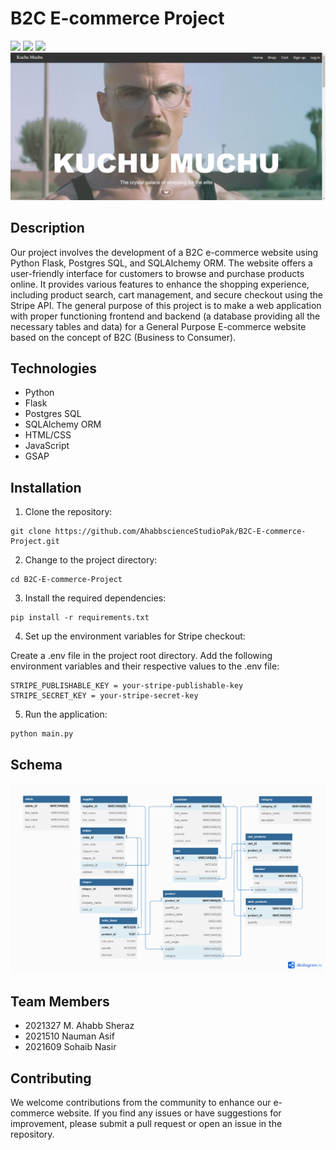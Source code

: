 # B2C E-commerce Project
![](https://img.shields.io/github/stars/AhabbscienceStudioPak/B2C-E-commerce-Project.svg) 
![](https://img.shields.io/github/forks/AhabbscienceStudioPak/B2C-E-commerce-Project.svg) 
![](https://img.shields.io/github/issues/AhabbscienceStudioPak/B2C-E-commerce-Project.svg)
<img src = "kucho mucho.JPG">
## Description
Our project involves the development of a B2C e-commerce website using Python Flask, Postgres SQL, and SQLAlchemy ORM. The website offers a user-friendly interface for customers to browse and purchase products online. It provides various features to enhance the shopping experience, including product search, cart management, and secure checkout using the Stripe API. The general purpose of this project is to make a web application with proper functioning frontend and backend (a database providing all the necessary tables and data) for a General Purpose E-commerce website based on the concept of B2C (Business to Consumer).

## Technologies
- Python
- Flask
- Postgres SQL
- SQLAlchemy ORM
- HTML/CSS
- JavaScript
- GSAP

## Installation

1. Clone the repository:
```shell
git clone https://github.com/AhabbscienceStudioPak/B2C-E-commerce-Project.git
```

2. Change to the project directory:
```shell
cd B2C-E-commerce-Project
```

3. Install the required dependencies:
```shell
pip install -r requirements.txt
```

4. Set up the environment variables for Stripe checkout:

Create a .env file in the project root directory.
Add the following environment variables and their respective values to the .env file:
```text
STRIPE_PUBLISHABLE_KEY = your-stripe-publishable-key
STRIPE_SECRET_KEY = your-stripe-secret-key
```

5. Run the application:
```shell
python main.py
```
## Schema
<img src = "ERD.png">

## Team Members
- 2021327 M. Ahabb Sheraz
- 2021510 Nauman Asif
- 2021609 Sohaib Nasir

## Contributing
We welcome contributions from the community to enhance our e-commerce website. If you find any issues or have suggestions for improvement, please submit a pull request or open an issue in the repository.
